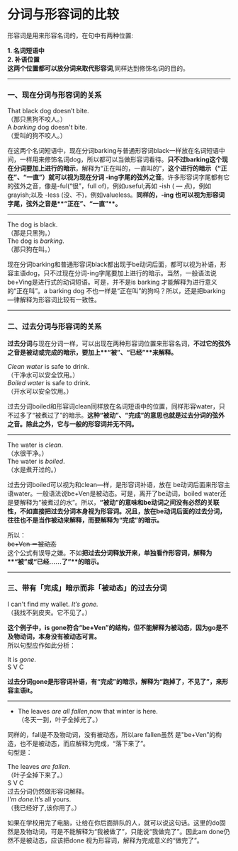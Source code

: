 # 分词与形容词的比较

形容词是用来形容名词的，在句中有两种位置:  

**1. 名词短语中**  
**2. 补语位置**  
<b>这两个位置都可以放分词来取代形容词</b>,同样达到修饰名词的目的。  


---



### 一、现在分词与形容词的关系

  
>  
That black dog doesn’t bite.  
（那只黑狗不咬人。）  
A <em>barking</em> dog doesn't bite.  
（爱叫的狗不咬人。）  

在这两个名词短语中，现在分词barking与普通形容词black一样放在名词短语中间，一样用来修饰名词dog，所以都可以当做形容词看待。**只不过barking这个现在分词要加上进行的暗示**，解释为“正在叫的，一直叫的”，<b>这个**进行的暗示（“正在”、“一直”）**就可以视为**现在分词 -ing字尾的弦外之音**</b>。许多形容词字尾都有它的弦外之音，像是-ful(“很”，full of)，例如useful;再如 -ish ( — 点)，例如grayish;以及 -less (没、不)，例如valueless。<b>同样的，**-ing** 也可以视为**形容词字尾**，弦外之音是**“正在”、“一直”**。</b>  


---

>  
The dog is black.  
（那是只黑狗。）  
The dog is <em>barking</em>.  
（那只狗在叫。）  

现在分词barking和普通形容词black都出现于be动词后面，都可以视为补语，形容主语dog，只不过现在分词-ing字尾要加上进行的暗示。当然，一般语法说be+Ving是进行式的动词短语。可是，并不是is barking 才能解释为进行意义的“正在叫”。a barking dog 不也一样是“正在叫”的狗吗？所以，还是把barking—律解释为形容词比较有一致性。  


---



### 二、过去分词与形容词的关系

  

**过去分词**与现在分词一样，可以出现在两种形容词位置来形容名词，<b>不过它的弦外之音是**被动或完成的暗示**，要加上**“被”、“已经”**来解释。</b>   
>  
<em>Clean water</em> is safe to drink.  
（干净水可以安全饮用。）  
<em>Boiled water</em> is safe to drink.  
（开水可以安全饮用。）  

过去分词boiled和形容词clean同样放在名词短语中的位置，同样形容water，只不过多了“被煮过了”的暗示。<b>这种“**被动”、“完成”**的意思也就是**过去分词的弦外之音**。除此之外，它与一般的形容词并无不同。</b>  

----
>  
The water is <em>clean</em>.  
（水很干净。）  
The water is <em>boiled</em>.  
（水是煮开过的。）  

过去分词boiled可以视为和clean—样，是形容词补语，放在 be动词后面来形容主语water。一般语法说be+Ven是被动态。可是，离开了be动词，boiled water还是要解释为“被煮过的水”。所以，<b>“被动”的意味和be动词之间没有必然的关联性，**不如直接把过去分词本身视为形容词**。况且，放在be动词后面的过去分词，往往也不是当作被动来解释，而要解释为“完成”的暗示。</b>  

所以：  
~~be+Ven ＝被动态~~  
这个公式有误导之嫌。不如<b>把**过去分词**释放开来，**单独看作形容词**，解释为**“被”或“已经……了”**的暗示。</b>


---



### 三、带有「完成」暗示而非「被动态」的过去分词

  
>  
I can't find my wallet. <em>It’s gone.</em>  
（我找不到皮夹。它不见了。）  

<b>这个例子中，is gone符合“be+Ven”的结构，但不能解释为被动态，因为go是不及物动词，本身没有被动态可言。</b>  
所以句型应作如此分析： 
>  
It is <em>gone</em>.  
S V C  

<b>过去分词gone是形容词补语，有“完成”的暗示，解释为“跑掉了，不见了”，来形容主语it。</b>  

----  

- The leaves <em>are all fallen</em>,now that winter is here.  
（冬天一到，叶子全掉光了。）

同样的，fall是不及物动词，没有被动态，所以are fallen虽然 是"be+Ven”的构造，也不是被动态，而应解释为完成，“落下来了”。  
句型是：  
>  
The leaves <em>are fallen</em>.  
（叶子全掉下来了。）  
S V C  
过去分词仍然做形容词解释。  
<em>I'm done.</em>It’s all yours.  
（我已经好了,该你用了。）  

如果在学校用完了电脑，让给在你后面排队的人，就可以说这句话。这里的do固然是及物动词，可是不能解释为“我被做了”，只能说“我做完了”。因此am done仍然不是被动态，应该把done 视为形容词，解释为完成意义的“做完了”。  